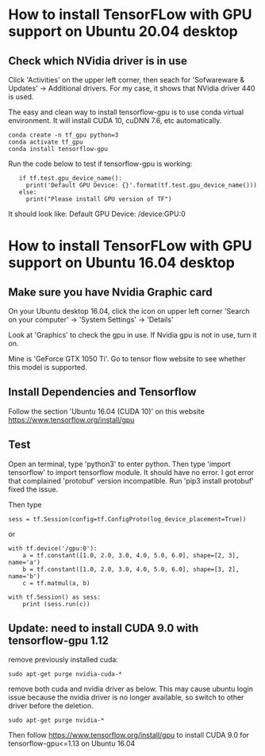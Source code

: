 How to install TensorFLow with GPU support on Ubuntu 20.04 desktop
====
## Check which NVidia driver is in use
Click 'Activities' on the upper left corner, then seach for 'Sofwareware & Updates' -> Additional drivers. For my case, it shows that NVidia driver 440 is used.

The easy and clean way to install tensorflow-gpu is to use conda virtual environment. It will install CUDA 10, cuDNN 7.6, etc automatically.

```
conda create -n tf_gpu python=3
conda activate tf_gpu
conda install tensorflow-gpu
```


Run the code below to test if tensorflow-gpu is working:
```import tensorflow as tf
   if tf.test.gpu_device_name(): 
     print('Default GPU Device: {}'.format(tf.test.gpu_device_name()))
   else:
     print("Please install GPU version of TF")
```
It should look like: Default GPU Device: /device:GPU:0



How to install TensorFLow with GPU support on Ubuntu 16.04 desktop
====
## Make sure you have Nvidia Graphic card 

On your Ubuntu desktop 16.04, click the icon on upper left corner 'Search on your computer' -> 'System Settings' -> 'Details'

Look at 'Graphics' to check the gpu in use. If Nvidia gpu is not in use, turn it on. 

Mine is 'GeForce GTX 1050 Ti'. 
Go to tensor flow website to see whether this model is supported.

## Install Dependencies and Tensorflow
Follow the section 'Ubuntu 16.04 (CUDA 10)' on this website 
https://www.tensorflow.org/install/gpu

## Test
Open an terminal, type 'python3' to enter python. 
Then type 'import tensorflow' to import tensorflow module. It should have no error. I got error that complained 'protobuf' version incompatible. Run 'pip3 install protobuf' fixed the issue.

Then type

`sess = tf.Session(config=tf.ConfigProto(log_device_placement=True))`

or 

```import tensorflow as tf
with tf.device('/gpu:0'):
    a = tf.constant([1.0, 2.0, 3.0, 4.0, 5.0, 6.0], shape=[2, 3], name='a')
    b = tf.constant([1.0, 2.0, 3.0, 4.0, 5.0, 6.0], shape=[3, 2], name='b')
    c = tf.matmul(a, b)

with tf.Session() as sess:
    print (sess.run(c))
```

## Update: need to install CUDA 9.0 with tensorflow-gpu 1.12
remove previously installed cuda:
```
sudo apt-get purge nvidia-cuda-*
```
remove both cuda and nvidia driver as below. This may cause ubuntu login issue because the nvidia driver is no longer available, so switch to other driver before the deletion.
```
sudo apt-get purge nvidia-*
```
Then follow https://www.tensorflow.org/install/gpu to install CUDA 9.0 for tensorflow-gpu<=1.13 on Ubuntu 16.04
